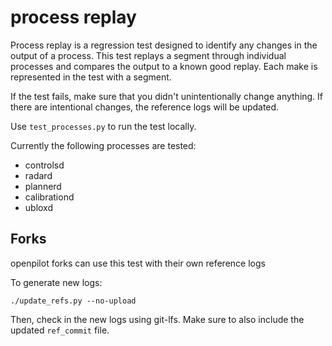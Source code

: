 # process replay

Process replay is a regression test designed to identify any changes in the output of a process. This test replays a segment through individual processes and compares the output to a known good replay. Each make is represented in the test with a segment.

If the test fails, make sure that you didn't unintentionally change anything. If there are intentional changes, the reference logs will be updated.

Use `test_processes.py` to run the test locally.

Currently the following processes are tested:

* controlsd
* radard
* plannerd
* calibrationd
* ubloxd

## Forks

openpilot forks can use this test with their own reference logs

To generate new logs:

`./update_refs.py --no-upload`

Then, check in the new logs using git-lfs. Make sure to also include the updated `ref_commit` file.
